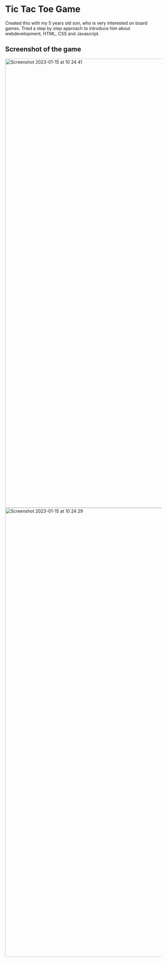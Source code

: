 # Tic Tac Toe Game
Created this with my 5 years old son, who is very interested on board games. Tried a step by step approach to introduce him about webdevelopment, HTML, CSS and Javascript. 

## Screenshot of the game
<img width="1440" alt="Screenshot 2023-01-15 at 10 24 41" src="https://user-images.githubusercontent.com/35544556/212533288-9d1c1f88-b48f-4df9-88df-5ddf63940409.png">
<img width="1440" alt="Screenshot 2023-01-15 at 10 24 29" src="https://user-images.githubusercontent.com/35544556/212533294-345d99b4-44a5-47db-8f26-d1af7c532574.png">
